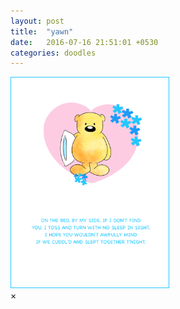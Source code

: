```yaml
---
layout: post
title:  "yawn"
date:   2016-07-16 21:51:01 +0530
categories: doodles
---
```

<img id="myImg" style="border: 1px solid #22c8ff;" src="/doodles/yawn.png" alt="" width="50%" height="50%">

<div id="myModal" class="modal">
  <span class="close">×</span>
  <img class="modal-content" id="img01">
  <div id="caption"></div>
</div>
